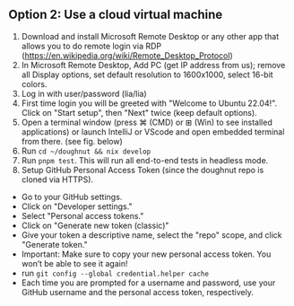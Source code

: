 ## Option 2: Use a cloud virtual machine

1. Download and install Microsoft Remote Desktop or any other app that allows you to do remote login via RDP (https://en.wikipedia.org/wiki/Remote_Desktop_Protocol)  
2. In Microsoft Remote Desktop, Add PC (get IP address from us); remove all Display options, set default resolution to 1600x1000, select 16-bit colors.
3. Log in with user/password (lia/lia)
4. First time login you will be greeted with "Welcome to Ubuntu 22.04!". Click on "Start setup", then "Next" twice (keep default options).
5. Open a terminal window (press ⌘ (CMD) or ⊞ (Win) to see installed applications) or launch IntelliJ or VScode and open embedded terminal from there. (see fig. below)
6. Run `cd ~/doughnut && nix develop`
7. Run `pnpm test`. This will run all end-to-end tests in headless mode. 
8. Setup GitHub Personal Access Token (since the doughnut repo is cloned via HTTPS).
  * Go to your GitHub settings.
  * Click on "Developer settings."
  * Select "Personal access tokens."
  * Click on "Generate new token (classic)"
  * Give your token a descriptive name, select the "repo" scope, and click "Generate token."
  * Important: Make sure to copy your new personal access token. You won’t be able to see it again!
  * run `git config --global credential.helper cache` 
  * Each time you are prompted for a username and password, use your GitHub username and the personal access token, respectively.

